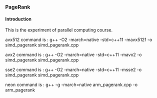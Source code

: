 ### PageRank
#### Introduction
This is the experiment of parallel computing course.

avx512 command is :
g++ -O2 -march=native -std=c++11 -mavx512f -o simd_pagerank simd_pagerank.cpp

avx2 command is :
g++ -O2 -march=native -std=c++11 -mavx2 -o simd_pagerank simd_pagerank.cpp

sse2 command is :
g++ -O2 -march=native -std=c++11 -msse2 -o simd_pagerank simd_pagerank.cpp

neon command is :
g++ -g -march=native arm_pagerank.cpp -o arm_pagerank

